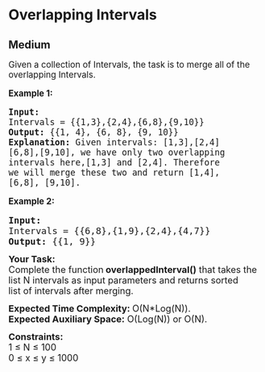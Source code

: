 # Overlapping Intervals
## Medium
<div class="problems_problem_content__Xm_eO"><p speechify-initial-font-size="17px" style="font-size: 17px;"><span style="font-size: 17px;" speechify-initial-font-size="17px">Given a collection of Intervals, the task is to merge all of the overlapping Intervals.</span></p>

<p speechify-initial-font-size="17px" style="font-size: 17px;"><strong speechify-initial-font-size="17px" style="font-size: 17px;"><span style="font-size: 17px;" speechify-initial-font-size="17px">Example 1:</span></strong></p>

<pre speechify-initial-font-size="17px" style="font-size: 17px;"><strong speechify-initial-font-size="17px" style="font-size: 17px;"><span style="font-size: 17px;" speechify-initial-font-size="17px">Input:</span></strong><span style="font-size: 17px;" speechify-initial-font-size="17px">
Intervals = {{1,3},{2,4},{6,8},{9,10}}
<strong speechify-initial-font-size="17px" style="font-size: 17px;">Output: </strong>{{1, 4}, {6, 8}, {9, 10}}<strong speechify-initial-font-size="17px" style="font-size: 17px;">
Explanation: </strong>Given intervals: [1,3],[2,4]
[6,8],[9,10], we have only two overlapping
intervals here,[1,3] and [2,4]. Therefore
we will merge these two and return [1,4],
[6,8], [9,10].</span>
</pre>

<p speechify-initial-font-size="17px" style="font-size: 17px;"><strong speechify-initial-font-size="17px" style="font-size: 17px;"><span style="font-size: 17px;" speechify-initial-font-size="17px">Example 2:</span></strong></p>

<pre><strong><span style="font-size:18px">Input:</span></strong><span style="font-size:18px">
Intervals = {{6,8},{1,9},{2,4},{4,7}}
<strong>Output: </strong>{{1, 9}}</span></pre>

<p><span style="font-size:18px"><strong>Your Task:</strong><br>
Complete the function<strong> overlappedInterval()</strong> that takes the list N intervals&nbsp;as input parameters and returns sorted list&nbsp;of intervals after merging.</span></p>

<p><span style="font-size:18px"><strong>Expected Time Complexity: </strong>O(N*Log(N)).<br>
<strong>Expected Auxiliary Space:</strong> O(Log(N)) or O(N).</span></p>

<p><span style="font-size:18px"><strong>Constraints:</strong><br>
1 ≤ N ≤ 100<br>
0 ≤ x ≤ y ≤ 1000</span></p>
</div>